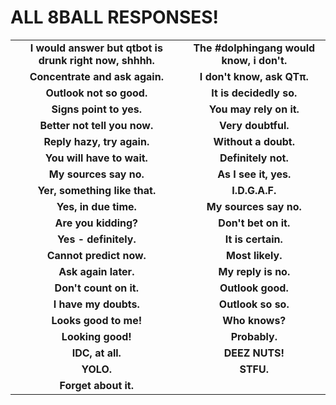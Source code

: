 ALL 8BALL RESPONSES!
====================
| | |
|:---------------------------------------------------:|:---------------------------------------------------:|
|**I would answer but qtbot is drunk right now, shhhh.**|**The #dolphingang would know, i don't.**|
|**Concentrate and ask again.**|**I don't know, ask QTπ.**|
|**Outlook not so good.**|**It is decidedly so.**|
|**Signs point to yes.**|**You may rely on it.**|
|**Better not tell you now.**|**Very doubtful.**|
|**Reply hazy, try again.**|**Without a doubt.**|
|**You will have to wait.**|**Definitely not.**|
|**My sources say no.**|**As I see it, yes.**|
|**Yer, something like that.**|**I.D.G.A.F.**|
|**Yes, in due time.**|**My sources say no.**|
|**Are you kidding?**|**Don't bet on it.**|
|**Yes - definitely.**|**It is certain.**|
|**Cannot predict now.**|**Most likely.**|
|**Ask again later.**|**My reply is no.**|
|**Don't count on it.**|**Outlook good.**|
|**I have my doubts.**|**Outlook so so.**|
|**Looks good to me!**|**Who knows?**|
|**Looking good!**|**Probably.**|
|**IDC, at all.**|**DEEZ NUTS!**|
|**YOLO.**|**STFU.**|
|**Forget about it.**|
